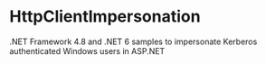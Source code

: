 # HttpClientImpersonation
.NET Framework 4.8 and .NET 6 samples to impersonate Kerberos authenticated Windows users in ASP.NET
